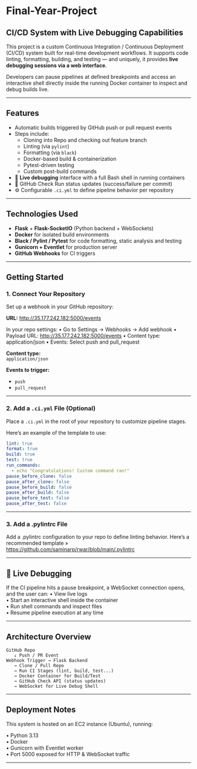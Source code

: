# Final-Year-Project

## CI/CD System with Live Debugging Capabilities

This project is a custom Continuous Integration / Continuous Deployment (CI/CD) system built for real-time development workflows. It supports code linting, formatting, building, and testing — and uniquely, it provides **live debugging sessions via a web interface**.  

Developers can pause pipelines at defined breakpoints and access an interactive shell directly inside the running Docker container to inspect and debug builds live.

---

## Features

- Automatic builds triggered by GitHub push or pull request events
- Steps include:
  - Cloning into Repo and checking out feature branch
  - Linting (via `pylint`)
  - Formatting (via `black`)
  - Docker-based build & containerization
  - Pytest-driven testing
  - Custom post-build commands
- 🐞 **Live debugging** interface with a full Bash shell in running containers
- 🔗 GitHub Check Run status updates (success/failure per commit)
- ⚙️ Configurable `.ci.yml` to define pipeline behavior per repository

---

## Technologies Used

- **Flask** + **Flask-SocketIO** (Python backend + WebSockets)
- **Docker** for isolated build environments
- **Black / Pylint / Pytest** for code formatting, static analysis and testing
- **Gunicorn + Eventlet** for production server
- **GitHub Webhooks** for CI triggers

---

## Getting Started

### 1. Connect Your Repository

Set up a webhook in your GitHub repository:

**URL:**  http://35.177.242.182:5000/events

In your repo settings:
  • Go to Settings → Webhooks → Add webhook
  • Payload URL: http://35.177.242.182:5000/events
  • Content type: application/json
  • Events: Select push and pull_request

**Content type:**  
`application/json`

**Events to trigger:**  
- `push`
- `pull_request`

---

### 2. Add a `.ci.yml` File (Optional)

Place a `.ci.yml` in the root of your repository to customize pipeline stages.

Here’s an example of the template to use:

```yaml
lint: true
format: true
build: true
test: true
run_commands:
  - echo "Congratulations! Custom command ran!"
pause_before_clone: false
pause_after_clone: false
pause_before_build: false
pause_after_build: false
pause_before_test: false
pause_after_test: false
```

---

### 3. Add a .pylintrc File

Add a .pylintrc configuration to your repo to define linting behavior. Here’s a recommended template »  
https://github.com/saminarp/rwar/blob/main/.pylintrc

---

## 🐞 Live Debugging

If the CI pipeline hits a pause breakpoint, a WebSocket connection opens, and the user can:
  • View live logs  
  • Start an interactive shell inside the container  
  • Run shell commands and inspect files  
  • Resume pipeline execution at any time

---

## Architecture Overview

```
GitHub Repo
   ↓ Push / PR Event
Webhook Trigger → Flask Backend
   → Clone / Pull Repo
   → Run CI Stages (lint, build, test...)
   → Docker Container for Build/Test
   → GitHub Check API (status updates)
   → WebSocket for Live Debug Shell
```

---

## Deployment Notes

This system is hosted on an EC2 instance (Ubuntu), running:

  • Python 3.13  
  • Docker  
  • Gunicorn with Eventlet worker  
  • Port 5000 exposed for HTTP & WebSocket traffic

---

